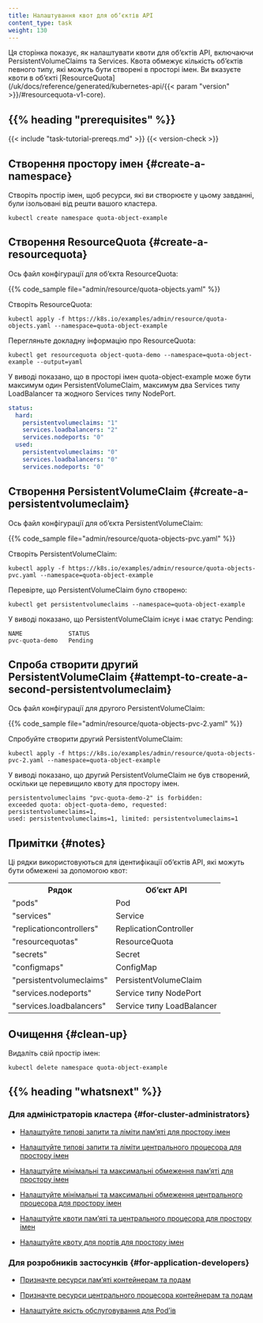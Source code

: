 ```yaml
---
title: Налаштування квот для обʼєктів API
content_type: task
weight: 130
---
```


<!-- overview -->

Ця сторінка показує, як налаштувати квоти для обʼєктів API, включаючи PersistentVolumeClaims та Services. Квота обмежує кількість обʼєктів певного типу, які можуть бути створені в просторі імен. Ви вказуєте квоти в обʼєкті [ResourceQuota](/uk/docs/reference/generated/kubernetes-api/{{< param "version" >}}/#resourcequota-v1-core).

## {{% heading "prerequisites" %}}

{{< include "task-tutorial-prereqs.md" >}} {{< version-check >}}

<!-- steps -->

## Створення простору імен {#create-a-namespace}

Створіть простір імен, щоб ресурси, які ви створюєте у цьому завданні, були ізольовані від решти вашого кластера.

```shell
kubectl create namespace quota-object-example
```

## Створення ResourceQuota {#create-a-resourcequota}

Ось файл конфігурації для обʼєкта ResourceQuota:

{{% code_sample file="admin/resource/quota-objects.yaml" %}}

Створіть ResourceQuota:

```shell
kubectl apply -f https://k8s.io/examples/admin/resource/quota-objects.yaml --namespace=quota-object-example
```

Перегляньте докладну інформацію про ResourceQuota:

```shell
kubectl get resourcequota object-quota-demo --namespace=quota-object-example --output=yaml
```

У виводі показано, що в просторі імен quota-object-example може бути максимум один PersistentVolumeClaim, максимум два Services типу LoadBalancer та жодного Services типу NodePort.

```yaml
status:
  hard:
    persistentvolumeclaims: "1"
    services.loadbalancers: "2"
    services.nodeports: "0"
  used:
    persistentvolumeclaims: "0"
    services.loadbalancers: "0"
    services.nodeports: "0"
```

## Створення PersistentVolumeClaim {#create-a-persistentvolumeclaim}

Ось файл конфігурації для обʼєкта PersistentVolumeClaim:

{{% code_sample file="admin/resource/quota-objects-pvc.yaml" %}}

Створіть PersistentVolumeClaim:

```shell
kubectl apply -f https://k8s.io/examples/admin/resource/quota-objects-pvc.yaml --namespace=quota-object-example
```

Перевірте, що PersistentVolumeClaim було створено:

```shell
kubectl get persistentvolumeclaims --namespace=quota-object-example
```

У виводі показано, що PersistentVolumeClaim існує і має статус Pending:

```none
NAME             STATUS
pvc-quota-demo   Pending
```

## Спроба створити другий PersistentVolumeClaim {#attempt-to-create-a-second-persistentvolumeclaim}

Ось файл конфігурації для другого PersistentVolumeClaim:

{{% code_sample file="admin/resource/quota-objects-pvc-2.yaml" %}}

Спробуйте створити другий PersistentVolumeClaim:

```shell
kubectl apply -f https://k8s.io/examples/admin/resource/quota-objects-pvc-2.yaml --namespace=quota-object-example
```

У виводі показано, що другий PersistentVolumeClaim не був створений,
оскільки це перевищило квоту для простору імен.

```none
persistentvolumeclaims "pvc-quota-demo-2" is forbidden:
exceeded quota: object-quota-demo, requested: persistentvolumeclaims=1,
used: persistentvolumeclaims=1, limited: persistentvolumeclaims=1
```

## Примітки {#notes}

Ці рядки використовуються для ідентифікації обʼєктів API, які можуть бути обмежені за допомогою квот:

<table>
<tr><th>Рядок</th><th>Обʼєкт API</th></tr>
<tr><td>"pods"</td><td>Pod</td></tr>
<tr><td>"services"</td><td>Service</td></tr>
<tr><td>"replicationcontrollers"</td><td>ReplicationController</td></tr>
<tr><td>"resourcequotas"</td><td>ResourceQuota</td></tr>
<tr><td>"secrets"</td><td>Secret</td></tr>
<tr><td>"configmaps"</td><td>ConfigMap</td></tr>
<tr><td>"persistentvolumeclaims"</td><td>PersistentVolumeClaim</td></tr>
<tr><td>"services.nodeports"</td><td>Service типу NodePort</td></tr>
<tr><td>"services.loadbalancers"</td><td>Service типу LoadBalancer</td></tr>
</table>

## Очищення {#clean-up}

Видаліть свій простір імен:

```shell
kubectl delete namespace quota-object-example
```

## {{% heading "whatsnext" %}}

### Для адміністраторів кластера {#for-cluster-administrators}

* [Налаштуйте типові запити та ліміти памʼяті для простору імен](/uk/docs/tasks/administer-cluster/manage-resources/memory-default-namespace/)

* [Налаштуйте типові запити та ліміти центрального процесора для простору імен](/uk/docs/tasks/administer-cluster/manage-resources/cpu-default-namespace/)

* [Налаштуйте мінімальні та максимальні обмеження памʼяті для простору імен](/uk/docs/tasks/administer-cluster/manage-resources/memory-constraint-namespace/)

* [Налаштуйте мінімальні та максимальні обмеження центрального процесора для простору імен](/uk/docs/tasks/administer-cluster/manage-resources/cpu-constraint-namespace/)

* [Налаштуйте квоти памʼяті та центрального процесора для простору імен](/uk/docs/tasks/administer-cluster/manage-resources/quota-memory-cpu-namespace/)

* [Налаштуйте квоту для портів для простору імен](/uk/docs/tasks/administer-cluster/manage-resources/quota-pod-namespace/)

### Для розробників застосунків {#for-application-developers}

* [Призначте ресурси памʼяті контейнерам та подам](/uk/docs/tasks/configure-pod-container/assign-memory-resource/)

* [Призначте ресурси центрального процесора контейнерам та подам](/uk/docs/tasks/configure-pod-container/assign-cpu-resource/)

* [Налаштуйте якість обслуговування для Podʼів](/uk/docs/tasks/configure-pod-container/quality-service-pod/)
